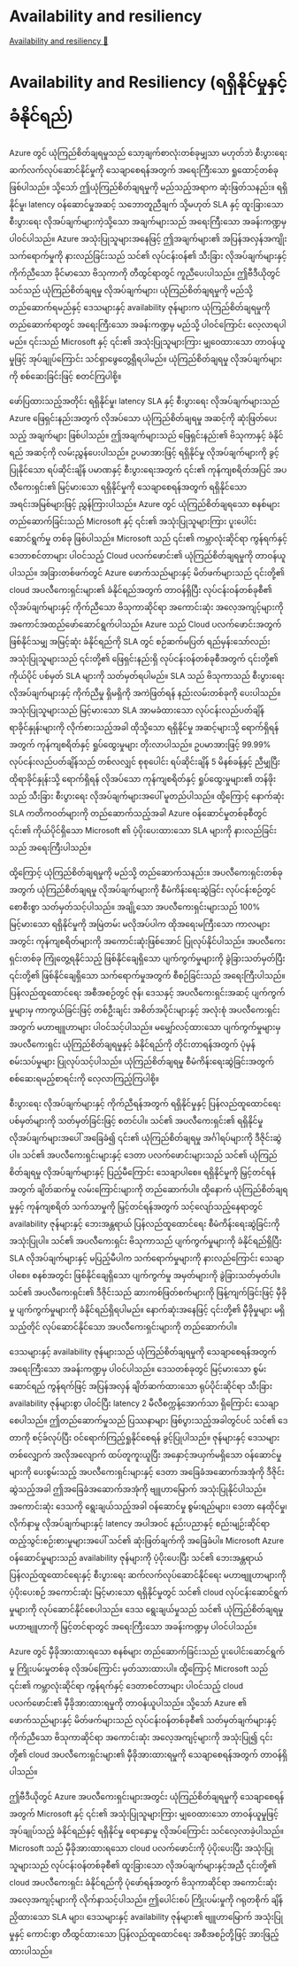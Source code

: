 # Availability and resiliency

[Availability and resiliency 🔗](https://www.coursera.org/learn/cybersecurity-management-and-compliance/lecture/2vV4y/availability-and-resiliency)

# Availability and Resiliency (ရရှိနိုင်မှုနှင့် ခံနိုင်ရည်)

Azure တွင် ယုံကြည်စိတ်ချရမှုသည် သော့ချက်စာလုံးတစ်ခုမျှသာ မဟုတ်ဘဲ စီးပွားရေး ဆက်လက်လုပ်ဆောင်နိုင်မှုကို သေချာစေရန်အတွက် အရေးကြီးသော ရှုထောင့်တစ်ခု ဖြစ်ပါသည်။ သို့သော် ဤယုံကြည်စိတ်ချရမှုကို မည်သည့်အရာက ဆုံးဖြတ်သနည်း။ ရရှိနိုင်မှု၊ latency ဝန်ဆောင်မှုအဆင့် သဘောတူညီချက် သို့မဟုတ် SLA နှင့် ထူးခြားသော စီးပွားရေး လိုအပ်ချက်များကဲ့သို့သော အချက်များသည် အရေးကြီးသော အခန်းကဏ္ဍမှ ပါဝင်ပါသည်။ Azure အသုံးပြုသူများအနေဖြင့် ဤအချက်များ၏ အပြန်အလှန်အကျိုးသက်ရောက်မှုကို နားလည်ခြင်းသည် သင်၏ လုပ်ငန်းဝန်၏ သီးခြား လိုအပ်ချက်များနှင့် ကိုက်ညီသော ခိုင်မာသော ဗိသုကာကို တီထွင်ရာတွင် ကူညီပေးပါသည်။ ဤဗီဒီယိုတွင် သင်သည် ယုံကြည်စိတ်ချရမှု လိုအပ်ချက်များ၊ ယုံကြည်စိတ်ချရမှုကို မည်သို့ တည်ဆောက်ရမည်နှင့် ဒေသများနှင့် availability ဇုန်များက ယုံကြည်စိတ်ချရမှုကို တည်ဆောက်ရာတွင် အရေးကြီးသော အခန်းကဏ္ဍမှ မည်သို့ ပါဝင်ကြောင်း လေ့လာရပါမည်။ ၎င်းသည် Microsoft နှင့် ၎င်း၏ အသုံးပြုသူများကြား မျှဝေထားသော တာဝန်ယူမှုဖြင့် အုပ်ချုပ်ကြောင်း သင်ရှာဖွေတွေ့ရှိရပါမည်။ ယုံကြည်စိတ်ချရမှု လိုအပ်ချက်များကို စစ်ဆေးခြင်းဖြင့် စတင်ကြပါစို့။

ဖော်ပြထားသည့်အတိုင်း ရရှိနိုင်မှု၊ latency SLA နှင့် စီးပွားရေး လိုအပ်ချက်များသည် Azure ဖြေရှင်းနည်းအတွက် လိုအပ်သော ယုံကြည်စိတ်ချရမှု အဆင့်ကို ဆုံးဖြတ်ပေးသည့် အချက်များ ဖြစ်ပါသည်။ ဤအချက်များသည် ဖြေရှင်းနည်း၏ ဗိသုကာနှင့် ခံနိုင်ရည် အဆင့်ကို လမ်းညွှန်ပေးပါသည်။ ဥပမာအားဖြင့် ရရှိနိုင်မှု လိုအပ်ချက်များကို ခွင့်ပြုနိုင်သော ရပ်ဆိုင်းချိန် ပမာဏနှင့် စီးပွားရေးအတွက် ၎င်း၏ ကုန်ကျစရိတ်အပြင် အပလီကေးရှင်း၏ မြင့်မားသော ရရှိနိုင်မှုကို သေချာစေရန်အတွက် ရရှိနိုင်သော အရင်းအမြစ်များဖြင့် ညွှန်ကြားပါသည်။ Azure တွင် ယုံကြည်စိတ်ချရသော စနစ်များ တည်ဆောက်ခြင်းသည် Microsoft နှင့် ၎င်း၏ အသုံးပြုသူများကြား ပူးပေါင်းဆောင်ရွက်မှု တစ်ခု ဖြစ်ပါသည်။ Microsoft သည် ၎င်း၏ ကမ္ဘာလုံးဆိုင်ရာ ကွန်ရက်နှင့် ဒေတာစင်တာများ ပါဝင်သည့် Cloud ပလက်ဖောင်း၏ ယုံကြည်စိတ်ချရမှုကို တာဝန်ယူပါသည်။ အခြားတစ်ဖက်တွင် Azure ဖောက်သည်များနှင့် မိတ်ဖက်များသည် ၎င်းတို့၏ cloud အပလီကေးရှင်းများ၏ ခံနိုင်ရည်အတွက် တာဝန်ရှိပြီး လုပ်ငန်းဝန်တစ်ခုစီ၏ လိုအပ်ချက်များနှင့် ကိုက်ညီသော ဗိသုကာဆိုင်ရာ အကောင်းဆုံး အလေ့အကျင့်များကို အကောင်အထည်ဖော်ဆောင်ရွက်ပါသည်။ Azure သည် Cloud ပလက်ဖောင်းအတွက် ဖြစ်နိုင်သမျှ အမြင့်ဆုံး ခံနိုင်ရည်ကို SLA တွင် စဉ်ဆက်မပြတ် ရည်မှန်းသော်လည်း အသုံးပြုသူများသည် ၎င်းတို့၏ ဖြေရှင်းနည်းရှိ လုပ်ငန်းဝန်တစ်ခုစီအတွက် ၎င်းတို့၏ ကိုယ်ပိုင် ပစ်မှတ် SLA များကို သတ်မှတ်ရပါမည်။ SLA သည် ဗိသုကာသည် စီးပွားရေး လိုအပ်ချက်များနှင့် ကိုက်ညီမှု ရှိမရှိကို အကဲဖြတ်ရန် နည်းလမ်းတစ်ခုကို ပေးပါသည်။ အသုံးပြုသူများသည် မြင့်မားသော SLA အာမခံထားသော လုပ်ငန်းလည်ပတ်ချိန် ရာခိုင်နှုန်းများကို လိုက်စားသည့်အခါ ထိုသို့သော ရရှိနိုင်မှု အဆင့်များသို့ ရောက်ရှိရန်အတွက် ကုန်ကျစရိတ်နှင့် ရှုပ်ထွေးမှုများ တိုးလာပါသည်။ ဥပမာအားဖြင့် 99.99% လုပ်ငန်းလည်ပတ်ချိန်သည် တစ်လလျှင် စုစုပေါင်း ရပ်ဆိုင်းချိန် 5 မိနစ်ခန့်နှင့် ညီမျှပြီး ထိုရာခိုင်နှုန်းသို့ ရောက်ရှိရန် လိုအပ်သော ကုန်ကျစရိတ်နှင့် ရှုပ်ထွေးမှုများ၏ တန်ဖိုးသည် သီးခြား စီးပွားရေး လိုအပ်ချက်များအပေါ် မူတည်ပါသည်။ ထို့ကြောင့် နောက်ဆုံး SLA ကတိကဝတ်များကို တည်ဆောက်သည့်အခါ Azure ဝန်ဆောင်မှုတစ်ခုစီတွင် ၎င်း၏ ကိုယ်ပိုင်ရှိသော Microsoft ၏ ပံ့ပိုးပေးထားသော SLA များကို နားလည်ခြင်းသည် အရေးကြီးပါသည်။

ထို့ကြောင့် ယုံကြည်စိတ်ချရမှုကို မည်သို့ တည်ဆောက်သနည်း။ အပလီကေးရှင်းတစ်ခုအတွက် ယုံကြည်စိတ်ချရမှု လိုအပ်ချက်များကို စီမံကိန်းရေးဆွဲခြင်း လုပ်ငန်းစဉ်တွင် စောစီးစွာ သတ်မှတ်သင့်ပါသည်။ အချို့သော အပလီကေးရှင်းများသည် 100% မြင့်မားသော ရရှိနိုင်မှုကို အမြဲတမ်း မလိုအပ်ပါက ထိုအရေးမကြီးသော ကာလများအတွင်း ကုန်ကျစရိတ်များကို အကောင်းဆုံးဖြစ်အောင် ပြုလုပ်နိုင်ပါသည်။ အပလီကေးရှင်းတစ်ခု ကြုံတွေ့ရနိုင်သည့် ဖြစ်နိုင်ချေရှိသော ပျက်ကွက်မှုများကို ခွဲခြားသတ်မှတ်ပြီး ၎င်းတို့၏ ဖြစ်နိုင်ချေရှိသော သက်ရောက်မှုအတွက် စီစဉ်ခြင်းသည် အရေးကြီးပါသည်။ ပြန်လည်ထူထောင်ရေး အစီအစဉ်တွင် ဇုန်၊ ဒေသနှင့် အပလီကေးရှင်းအဆင့် ပျက်ကွက်မှုများမှ ကာကွယ်ခြင်းဖြင့် တစ်ဦးချင်း အစိတ်အပိုင်းများနှင့် အလုံးစုံ အပလီကေးရှင်းအတွက် မဟာဗျူဟာများ ပါဝင်သင့်ပါသည်။ မမျှော်လင့်ထားသော ပျက်ကွက်မှုများမှ အပလီကေးရှင်း ယုံကြည်စိတ်ချရမှုနှင့် ခံနိုင်ရည်ကို တိုင်းတာရန်အတွက် ပုံမှန် စမ်းသပ်မှုများ ပြုလုပ်သင့်ပါသည်။ ယုံကြည်စိတ်ချရမှု စီမံကိန်းရေးဆွဲခြင်းအတွက် စစ်ဆေးရမည့်စာရင်းကို လေ့လာကြည့်ကြပါစို့။

စီးပွားရေး လိုအပ်ချက်များနှင့် ကိုက်ညီရန်အတွက် ရရှိနိုင်မှုနှင့် ပြန်လည်ထူထောင်ရေး ပစ်မှတ်များကို သတ်မှတ်ခြင်းဖြင့် စတင်ပါ။ သင်၏ အပလီကေးရှင်း၏ ရရှိနိုင်မှု လိုအပ်ချက်များအပေါ် အခြေခံ၍ ၎င်း၏ ယုံကြည်စိတ်ချရမှု အင်္ဂါရပ်များကို ဒီဇိုင်းဆွဲပါ။ သင်၏ အပလီကေးရှင်းများနှင့် ဒေတာ ပလက်ဖောင်းများသည် သင်၏ ယုံကြည်စိတ်ချရမှု လိုအပ်ချက်များနှင့် ပြည့်မီကြောင်း သေချာပါစေ။ ရရှိနိုင်မှုကို မြှင့်တင်ရန်အတွက် ချိတ်ဆက်မှု လမ်းကြောင်းများကို တည်ဆောက်ပါ။ ထို့နောက် ယုံကြည်စိတ်ချရမှုနှင့် ကုန်ကျစရိတ် သက်သာမှုကို မြှင့်တင်ရန်အတွက် သင့်လျော်သည့်နေရာတွင် availability ဇုန်များနှင့် ဘေးအန္တရာယ် ပြန်လည်ထူထောင်ရေး စီမံကိန်းရေးဆွဲခြင်းကို အသုံးပြုပါ။ သင်၏ အပလီကေးရှင်း ဗိသုကာသည် ပျက်ကွက်မှုများကို ခံနိုင်ရည်ရှိပြီး SLA လိုအပ်ချက်များနှင့် မပြည့်မီပါက သက်ရောက်မှုများကို နားလည်ကြောင်း သေချာပါစေ။ စနစ်အတွင်း ဖြစ်နိုင်ချေရှိသော ပျက်ကွက်မှု အမှတ်များကို ခွဲခြားသတ်မှတ်ပါ။ သင်၏ အပလီကေးရှင်း၏ ဒီဇိုင်းသည် ဆားကစ်ဖြတ်စက်များကို ဖြန့်ကျက်ခြင်းဖြင့် မှီခိုမှု ပျက်ကွက်မှုများကို ခံနိုင်ရည်ရှိရပါမည်။ နောက်ဆုံးအနေဖြင့် ၎င်းတို့၏ မှီခိုမှုများ မရှိသည့်တိုင် လုပ်ဆောင်နိုင်သော အပလီကေးရှင်းများကို တည်ဆောက်ပါ။

ဒေသများနှင့် availability ဇုန်များသည် ယုံကြည်စိတ်ချရမှုကို သေချာစေရန်အတွက် အရေးကြီးသော အခန်းကဏ္ဍမှ ပါဝင်ပါသည်။ ဒေသတစ်ခုတွင် မြင့်မားသော စွမ်းဆောင်ရည် ကွန်ရက်ဖြင့် အပြန်အလှန် ချိတ်ဆက်ထားသော ရုပ်ပိုင်းဆိုင်ရာ သီးခြား availability ဇုန်များစွာ ပါဝင်ပြီး latency 2 မီလီစက္ကန့်အောက်သာ ရှိကြောင်း သေချာစေပါသည်။ ဤတည်ဆောက်မှုသည် ပြဿနာများ ဖြစ်ပွားသည့်အခါတွင်ပင် သင်၏ ဒေတာကို စင့်ခ်လုပ်ပြီး ဝင်ရောက်ကြည့်ရှုနိုင်စေရန် ခွင့်ပြုပါသည်။ ဇုန်များနှင့် ဒေသများတစ်လျှောက် အလိုအလျောက် ထပ်တူကူးယူပြီး အနှောင့်အယှက်မရှိသော ဝန်ဆောင်မှုများကို ပေးစွမ်းသည့် အပလီကေးရှင်းများနှင့် ဒေတာ အခြေခံအဆောက်အအုံကို ဒီဇိုင်းဆွဲသည့်အခါ ဤအခြေခံအဆောက်အအုံကို ဗျူဟာမြောက် အသုံးပြုနိုင်ပါသည်။ အကောင်းဆုံး ဒေသကို ရွေးချယ်သည့်အခါ ဝန်ဆောင်မှု စွမ်းရည်များ၊ ဒေတာ နေထိုင်မှု၊ လိုက်နာမှု လိုအပ်ချက်များနှင့် latency အပါအဝင် နည်းပညာနှင့် စည်းမျဉ်းဆိုင်ရာ ထည့်သွင်းစဉ်းစားမှုများအပေါ် သင်၏ ဆုံးဖြတ်ချက်ကို အခြေခံပါ။ Microsoft Azure ဝန်ဆောင်မှုများသည် availability ဇုန်များကို ပံ့ပိုးပေးပြီး သင်၏ ဘေးအန္တရာယ် ပြန်လည်ထူထောင်ရေးနှင့် စီးပွားရေး ဆက်လက်လုပ်ဆောင်နိုင်ရေး မဟာဗျူဟာများကို ပံ့ပိုးပေးစဉ် အကောင်းဆုံး မြင့်မားသော ရရှိနိုင်မှုတွင် သင်၏ cloud လုပ်ငန်းဆောင်ရွက်မှုများကို လုပ်ဆောင်နိုင်စေပါသည်။ ဒေသ ရွေးချယ်မှုသည် သင်၏ ယုံကြည်စိတ်ချရမှု မဟာဗျူဟာကို မြှင့်တင်ရာတွင် အရေးကြီးသော အခန်းကဏ္ဍမှ ပါဝင်ပါသည်။

Azure တွင် မှီခိုအားထားရသော စနစ်များ တည်ဆောက်ခြင်းသည် ပူးပေါင်းဆောင်ရွက်မှု ကြိုးပမ်းမှုတစ်ခု လိုအပ်ကြောင်း မှတ်သားထားပါ။ ထို့ကြောင့် Microsoft သည် ၎င်း၏ ကမ္ဘာလုံးဆိုင်ရာ ကွန်ရက်နှင့် ဒေတာစင်တာများ ပါဝင်သည့် cloud ပလက်ဖောင်း၏ မှီခိုအားထားရမှုကို တာဝန်ယူပါသည်။ သို့သော် Azure ၏ ဖောက်သည်များနှင့် မိတ်ဖက်များသည် လုပ်ငန်းဝန်တစ်ခုစီ၏ သတ်မှတ်ချက်များနှင့် ကိုက်ညီသော ဗိသုကာဆိုင်ရာ အကောင်းဆုံး အလေ့အကျင့်များကို အသုံးပြု၍ ၎င်းတို့၏ cloud အပလီကေးရှင်းများ၏ မှီခိုအားထားရမှုကို သေချာစေရန်အတွက် တာဝန်ရှိပါသည်။

ဤဗီဒီယိုတွင် Azure အပလီကေးရှင်းများအတွင်း ယုံကြည်စိတ်ချရမှုကို သေချာစေရန်အတွက် Microsoft နှင့် ၎င်း၏ အသုံးပြုသူများကြား မျှဝေထားသော တာဝန်ယူမှုဖြင့် အုပ်ချုပ်သည့် ခံနိုင်ရည်နှင့် ရရှိနိုင်မှု ရောနှောမှု လိုအပ်ကြောင်း သင်လေ့လာခဲ့ပါသည်။ Microsoft သည် မှီခိုအားထားရသော cloud ပလက်ဖောင်းကို ပံ့ပိုးပေးပြီး အသုံးပြုသူများသည် လုပ်ငန်းဝန်တစ်ခုစီ၏ ထူးခြားသော လိုအပ်ချက်များနှင့်အညီ ၎င်းတို့၏ cloud အပလီကေးရှင်း ခံနိုင်ရည်ကို ပုံဖော်ရန်အတွက် ဗိသုကာဆိုင်ရာ အကောင်းဆုံး အလေ့အကျင့်များကို လိုက်နာသင့်ပါသည်။ ဤပေါင်းစပ် ကြိုးပမ်းမှုကို ဂရုတစိုက် ချိန်ညှိထားသော SLA များ၊ ဒေသများနှင့် availability ဇုန်များ၏ ဗျူဟာမြောက် အသုံးပြုမှုနှင့် ကောင်းစွာ တီထွင်ထားသော ပြန်လည်ထူထောင်ရေး အစီအစဉ်တို့ဖြင့် အားဖြည့်ထားပါသည်။
